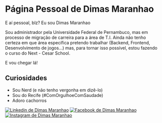 # Página Pessoal de Dimas Maranhao

E aí pessoal, blz? Eu sou Dimas Maranhao

Sou administrador pela Universidade Federal de Pernambuco,
mas em processo de migração de carreira para a área de T.I.
Ainda não tenho certeza em que área específica pretendo trabalhar
(Backend, Frontend, Desenvolvimento de jogos...) 
mas, para tornar isso possível, estou fazendo o curso do Next - Cesar School.

E vou chegar lá!


## Curiosidades

 - Sou Nerd (e não tenho vergonha em dizê-lo)
 - Sou do Recife (#ComOrgulhoeComSaudade)
 - Adoro cachorros



[![Linkedin de Dimas Maranhao](https://img.shields.io/badge/LinkedIn-0077B5?style=for-the-badge&logo=linkedin&logoColor=white)](https://www.linkedin.com/in/dimas-maranhao-20a1218a/) [![Facebook de Dimas Maranhao](https://img.shields.io/badge/Facebook-1877F2?style=for-the-badge&logo=facebook&logoColor=white)](https://www.facebook.com/dimas.ferreira.35) [![Instagram de Dimas Maranhao](https://img.shields.io/badge/Instagram-E4405F?style=for-the-badge&logo=instagram&logoColor=white)](https://www.instagram.com/dimasferreira_/)
